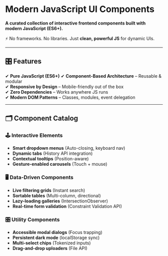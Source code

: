 # Modern JavaScript UI Components  

**A curated collection of interactive frontend components built with modern JavaScript (ES6+).**  

⚡ No frameworks. No libraries. Just **clean, powerful JS** for dynamic UIs.  

---

## 🎛 Features  

✔ **Pure JavaScript (ES6+)**
✔ **Component-Based Architecture** – Reusable & modular  
✔ **Responsive by Design** – Mobile-friendly out of the box  
✔ **Zero Dependencies** – Works anywhere JS runs  
✔ **Modern DOM Patterns** – Classes, modules, event delegation  

---

## 🗂 Component Catalog  

### 🕹 Interactive Elements  
- **Smart dropdown menus** (Auto-closing, keyboard nav)  
- **Dynamic tabs** (History API integration)  
- **Contextual tooltips** (Position-aware)  
- **Gesture-enabled carousels** (Touch + mouse)  

### 🖥 Data-Driven Components  
- **Live filtering grids** (Instant search)  
- **Sortable tables** (Multi-column, directional)  
- **Lazy-loading galleries** (IntersectionObserver)  
- **Real-time form validation** (Constraint Validation API)  

### 🎛 Utility Components  
- **Accessible modal dialogs** (Focus trapping)  
- **Persistent dark mode** (localStorage sync)  
- **Multi-select chips** (Tokenized inputs)  
- **Drag-and-drop uploaders** (File API)  
